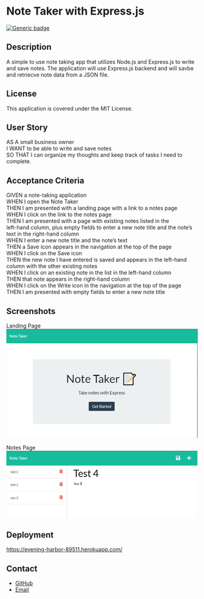 # Note Taker with Express.js
[![Generic badge](https://img.shields.io/badge/License-MIT-yellowgreen.svg)](https://shields.io/)

## Description
A simple to use note taking app that utilizes Node.js and Express.js to write and save notes. The application will use Express.js backend and will savbe and retriecve note data from a JSON file.

## License
This application is covered under the MIT License.

## User Story
AS A small business owner<br />
I WANT to be able to write and save notes<br />
SO THAT I can organize my thoughts and keep track of tasks I need to complete.

## Acceptance Criteria
GIVEN a note-taking application<br />
WHEN I open the Note Taker<br />
THEN I am presented with a landing page with a link to a notes page<br />
WHEN I click on the link to the notes page<br />
THEN I am presented with a page with existing notes listed in the <br />left-hand column, plus empty fields to enter a new note title and the note’s text in the right-hand column<br />
WHEN I enter a new note title and the note’s text<br />
THEN a Save icon appears in the navigation at the top of the page<br />
WHEN I click on the Save icon<br />
THEN the new note I have entered is saved and appears in the left-hand column with the other existing notes<br />
WHEN I click on an existing note in the list in the left-hand column<br />
THEN that note appears in the right-hand column<br />
WHEN I click on the Write icon in the navigation at the top of the page<br />
THEN I am presented with empty fields to enter a new note title 

## Screenshots
Landing Page
![](./public/assets/images/homepage.PNG)

Notes Page
![](./public/assets/images/notespage.PNG)

## Deployment
https://evening-harbor-89511.herokuapp.com/

## Contact

- [GitHub]( https://github.com/Bunix25'GitHub')
- [Email](svattt7@gmail.com.com 'Email')
